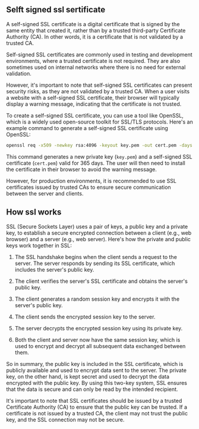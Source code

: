 
## Selft signed ssl sertificate

A self-signed SSL certificate is a digital certificate that is signed by the same entity that created it, rather than by a trusted third-party Certificate Authority (CA). In other words, it is a certificate that is not validated by a trusted CA.

Self-signed SSL certificates are commonly used in testing and development environments, where a trusted certificate is not required. They are also sometimes used on internal networks where there is no need for external validation.

However, it's important to note that self-signed SSL certificates can present security risks, as they are not validated by a trusted CA. When a user visits a website with a self-signed SSL certificate, their browser will typically display a warning message, indicating that the certificate is not trusted.

To create a self-signed SSL certificate, you can use a tool like OpenSSL, which is a widely used open-source toolkit for SSL/TLS protocols. Here's an example command to generate a self-signed SSL certificate using OpenSSL:

```bash
openssl req -x509 -newkey rsa:4096 -keyout key.pem -out cert.pem -days 365
```

This command generates a new private key (`key.pem`) and a self-signed SSL certificate (`cert.pem`) valid for 365 days. The user will then need to install the certificate in their browser to avoid the warning message.

However, for production environments, it is recommended to use SSL certificates issued by trusted CAs to ensure secure communication between the server and clients.

## How ssl works

SSL (Secure Sockets Layer) uses a pair of keys, a public key and a private key, to establish a secure encrypted connection between a client (e.g., web browser) and a server (e.g., web server). Here's how the private and public keys work together in SSL:

1.  The SSL handshake begins when the client sends a request to the server. The server responds by sending its SSL certificate, which includes the server's public key.
    
2.  The client verifies the server's SSL certificate and obtains the server's public key.
    
3.  The client generates a random session key and encrypts it with the server's public key.
    
4.  The client sends the encrypted session key to the server.
    
5.  The server decrypts the encrypted session key using its private key.
    
6.  Both the client and server now have the same session key, which is used to encrypt and decrypt all subsequent data exchanged between them.
    

So in summary, the public key is included in the SSL certificate, which is publicly available and used to encrypt data sent to the server. The private key, on the other hand, is kept secret and used to decrypt the data encrypted with the public key. By using this two-key system, SSL ensures that the data is secure and can only be read by the intended recipient.

It's important to note that SSL certificates should be issued by a trusted Certificate Authority (CA) to ensure that the public key can be trusted. If a certificate is not issued by a trusted CA, the client may not trust the public key, and the SSL connection may not be secure.